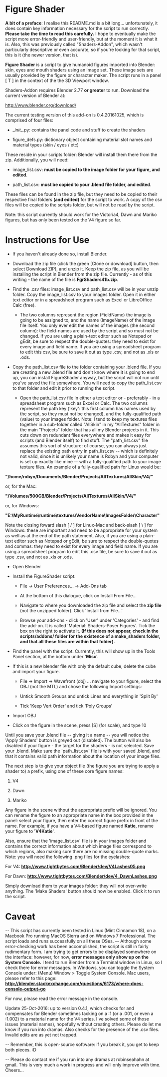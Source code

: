 # Figure Shader

**A bit of a preface**: I realise this README.md is a bit long... unfortunately, it does contain key information necessary for the script to run correctly. **Please take the time to read this carefully.** I hope to eventually make the script more error-friendly and user-friendly, but at the moment it is what it is.
Also, this was previously called "Shaders-Addon", which wasn't particularly descriptive or even accurate, so if you're looking for that script, this is it (the newer version, that is).

**Figure Shader** is a script to give humanoid figures imported into Blender: skin, eyes and mouth shaders using an image set. These image sets are usually provided by the figure or character maker. The script runs in a panel [ T ] in the context of the the 3D Viewport window.

Shaders-Addon requires Blender 2.77 **or greater** to run. Download the current version of Blender at:

http://www.blender.org/download/

The current testing version of this add-on is 0.4.20161025, which is comprised of four files:

* \__init__.py: contains the panel code and stuff to create the shaders

* figure_defs.py: dictionary object containing material slot names and material types (skin / eyes / etc)

These reside in your scripts folder: Blender will install them there from the zip. Additionally, you will need:

* image_list.csv: **must be copied to the image folder for your figure, and edited**.

* path_list.csv: **must be copied to your .blend file folder, and edited**.
 
These files can be found in the zip file, but they need to be copied to their respective final folders **(and edited)** for the script to work. A copy of the csv files will be copied to the scripts folder, but will not be read by the script.

Note: this script currently should work for the Victoria4, Dawn and Mariko figures, but has only been tested on the V4 figure so far.


# Instructions for Use
* If you haven't already done so, install Blender.

* Download the zip file (click the green [Clone or download] button, then select Download ZIP), and unzip it. Keep the zip file, as you will be installing the script in Blender from the zip file. Currently - as of this writing - the name of the file is **FgrShaders41b.zip**.

* Find the .csv files: image_list.csv and path_list.csv will be in your unzip folder. Copy the image_list.csv to your images folder. Open it in either text editor or in a spreadsheet program such as Excel or LibreOffice Calc (free).

   * The two columns represent the region (FieldName) the image is going to be assigned to, and the name (ImageName) of the image file itself. You only ever edit the names of the images (the second column): the field-names are used by the script and so must not be changed. If you are using a plain-text editor such as Notepad or gEdit, be sure to respect the double-quotes: they need to exist for every image and field name. If you are using a spreadsheet program to edit this csv, be sure to save it out as type .csv, and not as .xls or .ods.

* Copy the path_list.csv file to the folder containing your .blend file. If you are creating a new .blend file and don't know where it is going to end up, you can install FigureShader anyway, but the script will not run until you've saved the file somewhere. You will need to copy the path_list.csv to that folder and edit it prior to running the script.

   * Open the path_list.csv file in either a text editor or - preferably - in a spreadsheet program such as Excel or Calc. The two columns represent the path key ('key': this first column has names used by the script, so they must not be changed), and the fully-qualified path (value) to your images folder. Note: I tend to keep my textures files together in a sub-folder called "AllSkin" in my "AllTextures" folder in the main "Projects" folder that has all my Blender projects in it. This cuts down on redundant files everywhere and makes it easy for scripts (and Blender itself) to find stuff. The "path_list.csv" file assumes this sort of structure: of course, you can always just replace the existing path entry in path_list.csv -- which is definitely not valid, since it is unlikely your name is Robyn and your computer is set up exactly like mine -- with a fully-qualified path to your image texture files. An example of a fully-qualified path for Linux would be:

__"/home/robyn/Documents/Blender/Projects/AllTextures/AllSkin/V4/"__

or, for the Mac:

__"/Volumes/500GB/Blender/Projects/AllTextures/AllSkin/V4/"__

or, for Windows:

__"E:\MyRuntime\runtime\textures\VendorName\ImagesFolder\Character\"__


Note the closing foward slash [ / ] for Linux-Mac and back-slash [ \ ] for Windows: these are important and need to be appropriate for your system as well as at the end of the path statement. Also, if you are using a plain-text editor such as Notepad or gEdit, be sure to respect the double-quotes and commas: they need to exist for every image and field name. If you are using a spreadsheet program to edit this .csv file, be sure to save it out as type .csv, and not as .xls or .ods.


* Open Blender

* Install the FigureShader script:

   * File -> User Preferences... -> Add-Ons tab

   * At the bottom of this dialogue, click on Install From File...

   * Navigate to where you downloaded the zip file and select the **zip file** (not the unzipped folder). Click 'Install from File...'

   * Browse your add-ons - click on 'User' under 'Categories' - and find the add-on. It is called 'Material: Shaders-Poser Figures'. Tick the box on the right to activate it. **(If this does not appear, check in the scripts/addons/ folder for the existence of a make_shaders folder, and that all these files are within that folder).**

* Find the panel with the script. Currently, this will show up in the Tools Panel section, at the bottom under '**Misc**'.

* If this is a new blender file with only the default cube, delete the cube and import your figure.

   * File -> Import -> Wavefront (obj) ... navigate to your figure, select the OBJ (not the MTL) and chose the following Import settings:

   * Untick Smooth Groups and untick Lines and everything in 'Split By'

   * Tick 'Keep Vert Order' and tick 'Poly Groups'

* Import OBJ

* Click on the figure in the scene, press [S] (for scale), and type 10

Until you save your .blend file -- giving it a name -- you will notice the 'Apply Shaders' button is greyed out (disabled). The button will also be disabled if your figure - the target for the shaders - is not selected. Save your .blend. Make sure the 'path_list.csv' file is with your saved .blend, and that it contains valid path information about the location of your image files.

The next step is to give your object file (the figure you are trying to apply a shader to) a prefix, using one of these core figure names:

   1. V4
   
   2. Dawn
   
   3. Mariko

Any figure in the scene without the appropriate prefix will be ignored. You can rename the figure to an appropriate name in the box provided in the panel: select your figure, then enter the correct figure prefix in front of the name. For example, if you have a V4-based figure named **Katie**, rename your figure to '**V4Katie**'. 

Also, ensure that the 'image_list.csv' file is in your images folder and contains the correct information about which image files correspond to which regions, also making sure there are no missing double-quote marks. Note: you will need the following .png files for the eyelashes:

For V4: __http://www.tightbytes.com/Blender/dev/V4Lashes05.png__

For Dawn: __http://www.tightbytes.com/Blender/dev/4_DawnLashes.png__


Simply download them to your images folder: they will not over-write anything. The 'Make Shaders' button should now be enabled. Click it to run the script.

# Caveat
-- This script has currently been tested in Linux (Mint Cinnamon 18), on a Macbook Pro running MacOS Sierra and on Windows 7 Professional. The script loads and runs successfully on all these OSes. 
-- Although some error-checking work has been accomplished, the script is still in fairly rudimentary form. I am trying to get errors to be displayed somewhere on the interface: however, for now, **error messages only show up on the System Console.** 
I tend to run Blender from a Terminal window in Linux, so I check there for error messages. In Windows, you can toggle the System Console under: (Menu) Window > Toggle System Console. Mac users, please refer to this page:
__http://blender.stackexchange.com/questions/6173/where-does-console-output-go__

For now, please read the error message in the console.

Update 25-Oct-2016: up to version 0.4.1, which checks for and compensates for Blender sometimes tacking on a :1 (or a .001, or even a :1.002) to a material name for the V4 series. I've solved some of those issues (material names), hopefully without creating others. Please do let me know if you run into dramas. Also checks for the presence of the .csv files. Invalid edits are as yet not trapped.

-- Remember, this is open-source software: if you break it, you get to keep both pieces. :D  

-- Please do contact me if you run into any dramas at robinseahahn at gmail. This is very much a work in progress and will only improve with time. Cheers...

